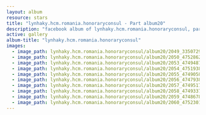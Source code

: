 ```yaml
---
layout: album
resource: stars
title: "lynhaky.hcm.romania.honoraryconsul - Part album20"
description: "facebook album of lynhaky.hcm.romania.honoraryconsul, part album20."
active: gallery
album-title: "lynhaky.hcm.romania.honoraryconsul"
images:
  - image_path: lynhaky.hcm.romania.honoraryconsul/album20/2049_335072977_938757927132099_1857830535571940058_n.png
  - image_path: lynhaky.hcm.romania.honoraryconsul/album20/2050_475286249_1153696512780974_3968856343343253528_n.jpg
  - image_path: lynhaky.hcm.romania.honoraryconsul/album20/2053_474948789_1153696622780963_1856178115737885848_n.jpg
  - image_path: lynhaky.hcm.romania.honoraryconsul/album20/2054_475193801_1153696586114300_4894507168364511105_n.jpg
  - image_path: lynhaky.hcm.romania.honoraryconsul/album20/2055_474905800_1153696626114296_935495626407714089_n.jpg
  - image_path: lynhaky.hcm.romania.honoraryconsul/album20/2056_474793874_1153696636114295_6548612235992979414_n.jpg
  - image_path: lynhaky.hcm.romania.honoraryconsul/album20/2057_474951723_1153696592780966_8237458457229888446_n.jpg
  - image_path: lynhaky.hcm.romania.honoraryconsul/album20/2058_474933728_1153696589447633_6634392312662398058_n.jpg
  - image_path: lynhaky.hcm.romania.honoraryconsul/album20/2059_474867847_1153696642780961_8113288758004250824_n.jpg
  - image_path: lynhaky.hcm.romania.honoraryconsul/album20/2060_475230116_1153696582780967_7970773977324992854_n.jpg
---
```

